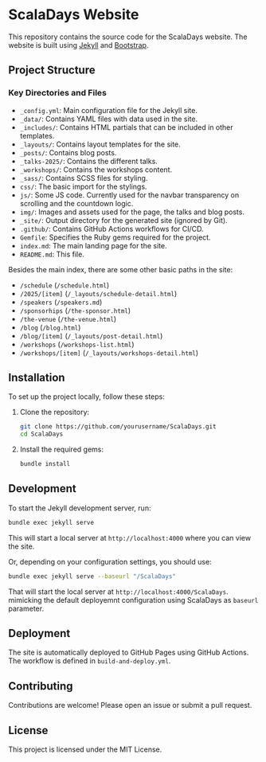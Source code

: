 # ScalaDays Website

This repository contains the source code for the ScalaDays website. The website is built using [Jekyll](https://jekyllrb.com/) and [Bootstrap](https://getbootstrap.com/docs/5.0).

## Project Structure

### Key Directories and Files

- `_config.yml`: Main configuration file for the Jekyll site.
- `_data/`: Contains YAML files with data used in the site.
- `_includes/`: Contains HTML partials that can be included in other templates.
- `_layouts/`: Contains layout templates for the site.
- `_posts/`: Contains blog posts.
- `_talks-2025/`: Contains the different talks.
- `_workshops/`: Contains the workshops content.
- `_sass/`: Contains SCSS files for styling.
- `css/`: The basic import for the stylings.
- `js/`: Some JS code. Currently used for the navbar transparency on scrolling and the countdown logic.
- `img/`: Images and assets used for the page, the talks and blog posts.
- `_site/`: Output directory for the generated site (ignored by Git).
- `.github/`: Contains GitHub Actions workflows for CI/CD.
- `Gemfile`: Specifies the Ruby gems required for the project.
- `index.md`: The main landing page for the site.
- `README.md`: This file.

Besides the main index, there are some other basic paths in the site:

- `/schedule` (`/schedule.html`)
- `/2025/[item]` (`/_layouts/schedule-detail.html`)
- `/speakers` (`/speakers.md`)
- `/sponsorhips` (`/the-sponsor.html`)
- `/the-venue` (`/the-venue.html`)
- `/blog` (`/blog.html`)
- `/blog/[item]` (`/_layouts/post-detail.html`)
- `/workshops` (`/workshops-list.html`)
- `/workshops/[item]` (`/_layouts/workshops-detail.html`)

## Installation

To set up the project locally, follow these steps:

1. Clone the repository:
   ```sh
   git clone https://github.com/yourusername/ScalaDays.git
   cd ScalaDays
	 ```

2. Install the required gems:
   ```sh
   bundle install
   ```

## Development

To start the Jekyll development server, run:
```sh
bundle exec jekyll serve
```
This will start a local server at `http://localhost:4000` where you can view the site.

Or, depending on your configuration settings, you should use:

```sh
bundle exec jekyll serve --baseurl "/ScalaDays"
```

That will start the local server at `http://localhost:4000/ScalaDays`. mimicking the default deployemnt configuration using ScalaDays as `baseurl` parameter.


## Deployment

The site is automatically deployed to GitHub Pages using GitHub Actions. The workflow is defined in `build-and-deploy.yml`.

## Contributing

Contributions are welcome! Please open an issue or submit a pull request.

## License

This project is licensed under the MIT License.
